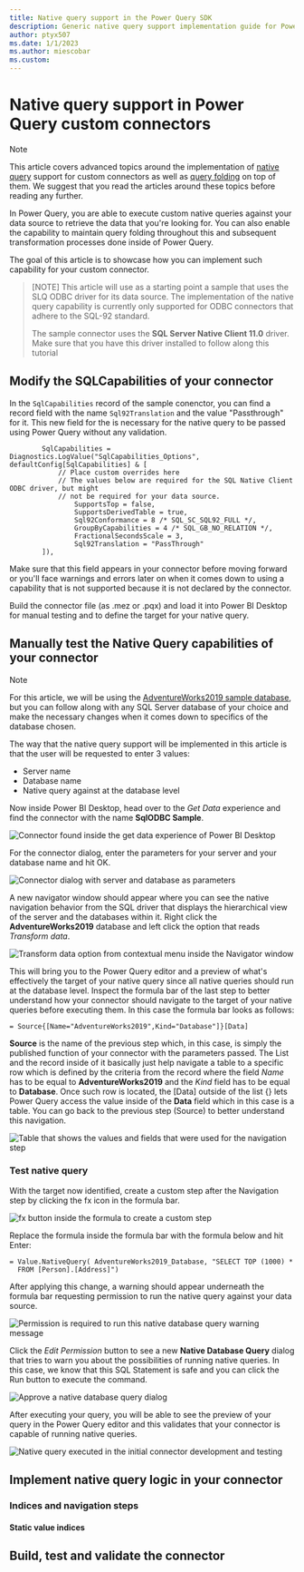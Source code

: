 ```yaml
---
title: Native query support in the Power Query SDK
description: Generic native query support implementation guide for Power Query custom connectors using the Power Query SDK.
author: ptyx507
ms.date: 1/1/2023
ms.author: miescobar
ms.custom: 
---
```


# Native query support in Power Query custom connectors 

>[!NOTE]
> This article covers advanced topics around the implementation of [native query](native-database-query.md) support for custom connectors as well as [query folding](query-folding-basics.md) on top of them. We suggest that you read the articles around these topics before reading any further.

In Power Query, you are able to execute custom native queries against your data source to retrieve the data that you're looking for. You can also enable the capability to maintain query folding throughout this and subsequent transformation processes done inside of Power Query. 

The goal of this article is to showcase how you can implement such capability for your custom connector.

>[NOTE]
> This article will use as a starting point a sample that uses the SLQ ODBC driver for its data source. The implementation of the native query capability is currently only supported for ODBC connectors that adhere to the SQL-92 standard. 
>
>The sample connector uses the **SQL Server Native Client 11.0** driver. Make sure that you have this driver installed to follow along this tutorial

## Modify the SQLCapabilities of your connector

In the ```SqlCapabilities``` record of the sample conenctor, you can find a record field with the name ```Sql92Translation``` and the value "Passthrough" for it. This new field for the  is necessary for the native query to be passed using Power Query without any validation. 

```
        SqlCapabilities = Diagnostics.LogValue("SqlCapabilities_Options", defaultConfig[SqlCapabilities] & [
            // Place custom overrides here
            // The values below are required for the SQL Native Client ODBC driver, but might
            // not be required for your data source.
                SupportsTop = false,
                SupportsDerivedTable = true,
                Sql92Conformance = 8 /* SQL_SC_SQL92_FULL */,
                GroupByCapabilities = 4 /* SQL_GB_NO_RELATION */,
                FractionalSecondsScale = 3,
                Sql92Translation = "PassThrough"
        ]),
```

 Make sure that this field appears in your connector before moving forward or you'll face warnings and errors later on when it comes down to using a capability that is not supported because it is not declared by the connector.

 Build the connector file (as .mez or .pqx) and load it into Power BI Desktop for manual testing and to define the target for your native query.

## Manually test the Native Query capabilities of your connector

>[!NOTE]
>For this article, we will be using the [AdventureWorks2019 sample database](https://learn.microsoft.com/en-us/sql/samples/adventureworks-install-configure?view=sql-server-ver16&tabs=ssms), but you can follow along with any SQL Server database of your choice and make the necessary changes when it comes down to specifics of the database chosen.

The way that the native query support will be implemented in this article is that the user will be requested to enter 3 values:

* Server name
* Database name
* Native query against at the database level 

Now inside Power BI Desktop, head over to the *Get Data* experience and find the connector with the name **SqlODBC Sample**.

![Connector found inside the get data experience of Power BI Desktop](media/native-query-sdk/connector-get-data.png)

For the connector dialog, enter the parameters for your server and your database name and hit OK.

![Connector dialog with server and database as parameters](media/native-query-sdk/sql-parameters.png)

A new navigator window should appear where you can see the native navigation behavior from the SQL driver that displays the hierarchical view of the server and the databases within it. Right click the **AdventureWorks2019** database and left click the option that reads *Transform data*.

![Transform data option from contextual menu inside the Navigator window](media/native-query-sdk/transform-data.png)

This will bring you to the Power Query editor and a preview of what's effectively the target of your native query since all native queries should run at the database level. Inspect the formula bar of the last step to better understand how your connector should navigate to the target of your native queries before executing them. In this case the formula bar looks as follows:

```= Source{[Name="AdventureWorks2019",Kind="Database"]}[Data]```

**Source** is the name of the previous step which, in this case, is simply the published function of your connector with the parameters passed. 
The List and the record inside of it basically just help navigate a table to a specific row which is defined by the criteria from the record where the field *Name* has to be equal to **AdventureWorks2019** and the *Kind* field has to be equal to **Database**. Once such row is located, the [Data] outside of the list {} lets Power Query access the value inside of the **Data** field which in this case is a table. You can go back to the previous step (Source) to better understand this navigation.

![Table that shows the values and fields that were used for the navigation step](media/native-query-sdk/navigation.png)

### Test native query

With the target now identified, create a custom step after the Navigation step by clicking the fx icon in the formula bar.

![fx button inside the formula to create a custom step](media/native-query-sdk/fx-button.png)

Replace the formula inside the formula bar with the formula below and hit Enter:

```
= Value.NativeQuery( AdventureWorks2019_Database, "SELECT TOP (1000) *
  FROM [Person].[Address]")
```

After applying this change, a warning should appear underneath the formula bar requesting permission to run the native query against your data source.

![Permission is required to run this native database query warning message](media/native-query-sdk/sample-native-query.png)

Click the *Edit Permission* button to see a new **Native Database Query** dialog that tries to warn you about the possibilities of running native queries. In this case, we know that this SQL Statement is safe and you can click the Run button to execute the command.

![Approve a native database query dialog](media/native-query-sdk/native-query-approval.png)

After executing your query, you will be able to see the preview of your query in the Power Query editor and this validates that your connector is capable of running native queries.

![Native query executed in the initial connector development and testing](media/native-query-sdk/start-native-query-validated.png)

## Implement native query logic in your connector

### Indices and navigation steps

#### Static value indices

## Build, test and validate the connector